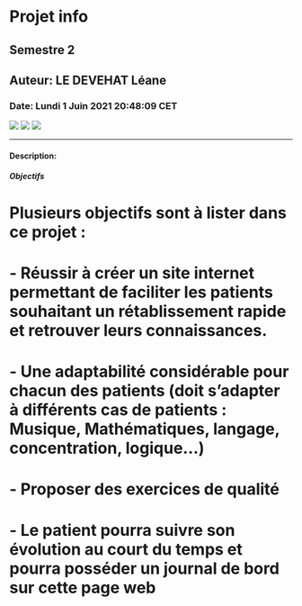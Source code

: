 # Projet info
## Semestre 2
## Auteur: LE DEVEHAT Léane
### Date: Lundi 1 Juin 2021 20:48:09 CET
![](https://img.shields.io/badge/Python-%3E%3D3.9-blue.svg)  ![](https://img.shields.io/badge/Django-%3E%3D3.2-green.svg)  ![](https://img.shields.io/badge/MySQL-%3E%3D8.0-yellow.svg)

---

#### Description:


##### Objectifs
# Plusieurs objectifs sont à lister dans ce projet :
# -	Réussir à créer un site internet permettant de faciliter les patients souhaitant un rétablissement rapide et retrouver leurs connaissances.
# -	Une adaptabilité considérable pour chacun des patients (doit s’adapter à différents cas de patients : Musique, Mathématiques, langage, concentration, logique…)
# -	Proposer des exercices de qualité
# -	Le patient pourra suivre son évolution au court du temps et pourra posséder un journal de bord sur cette page web
